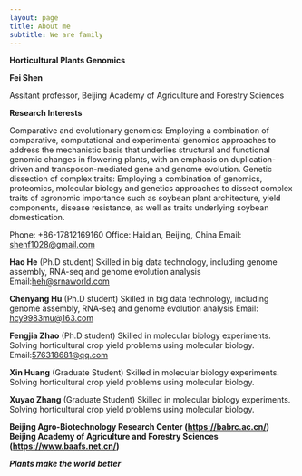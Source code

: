 ```yaml
---
layout: page
title: About me
subtitle: We are family
---
```


**Horticultural Plants Genomics** 


**Fei Shen** 

Assitant professor, Beijing Academy of Agriculture and Forestry Sciences

**Research Interests**

Comparative and evolutionary genomics:  Employing a combination of comparative, computational and experimental genomics approaches to address the mechanistic basis that underlies structural and functional genomic changes in flowering plants, with an emphasis on duplication-driven and transposon-mediated gene and genome evolution.
Genetic dissection of complex traits: Employing a combination of genomics, proteomics, molecular biology and genetics approaches to dissect complex traits of agronomic importance such as soybean plant architecture, yield components, disease resistance, as well as traits underlying soybean domestication.

Phone: +86-17812169160
Office: Haidian, Beijing, China
Email: shenf1028@gmail.com 

**Hao He** (Ph.D student) 
Skilled in big data technology, including genome assembly, RNA-seq and genome evolution analysis
Email:heh@srnaworld.com

**Chenyang Hu** (Ph.D student) 
Skilled in big data technology, including genome assembly, RNA-seq and genome evolution analysis
Email: hcy9983mu@163.com

**Fengjia Zhao** (Ph.D student)
  Skilled in molecular biology experiments. 
  Solving horticultural crop yield problems using molecular biology.
  Email:576318681@qq.com
 
**Xin Huang** (Graduate Student) 
  Skilled in molecular biology experiments. 
  Solving horticultural crop yield problems using molecular biology.
  
**Xuyao Zhang** (Graduate Student) 
  Skilled in molecular biology experiments. 
  Solving horticultural crop yield problems using molecular biology.

**Beijing Agro-Biotechnology Research Center (https://babrc.ac.cn/)**
**Beijing Academy of Agriculture and Forestry Sciences (https://www.baafs.net.cn/)**




***Plants make the world better*** 









